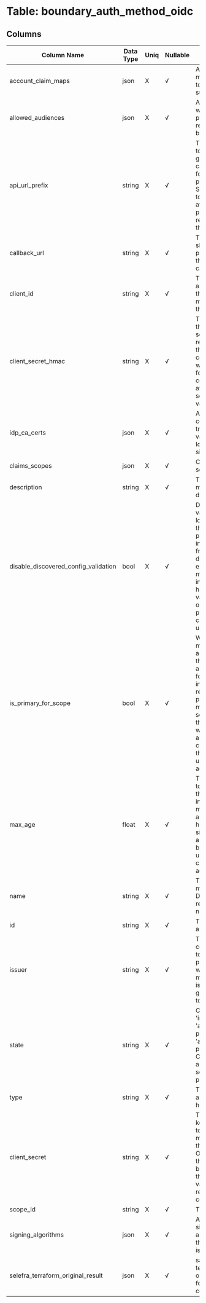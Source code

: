 # Table: boundary_auth_method_oidc

## Columns 

|  Column Name   |  Data Type  | Uniq | Nullable | Description | 
|  ----  | ----  | ----  | ----  | ---- | 
| account_claim_maps | json | X | √ | Account claim maps for the to_claim of sub. | 
| allowed_audiences | json | X | √ | Audiences for which the provider responses will be allowed | 
| api_url_prefix | string | X | √ | The API prefix to use when generating callback URLs for the provider. Should be set to an address at which the provider can reach back to the controller. | 
| callback_url | string | X | √ | The URL that should be provided to the IdP for callbacks. | 
| client_id | string | X | √ | The client ID assigned to this auth method from the provider. | 
| client_secret_hmac | string | X | √ | The HMAC of the client secret returned by the Boundary controller, which is used for comparison after initial setting of the value. | 
| idp_ca_certs | json | X | √ | A list of CA certificates to trust when validating the IdP's token signatures. | 
| claims_scopes | json | X | √ | Claims scopes. | 
| description | string | X | √ | The auth method description. | 
| disable_discovered_config_validation | bool | X | √ | Disables validation logic ensuring that the OIDC provider's information from its discovery endpoint matches the information here. The validation is only performed at create or update time. | 
| is_primary_for_scope | bool | X | √ | When true, makes this auth method the primary auth method for the scope in which it resides. The primary auth method for a scope means the the user will be automatically created when they login using an OIDC account. | 
| max_age | float | X | √ | The max age to provide to the provider, indicating how much time is allowed to have passed since the last authentication before the user is challenged again. | 
| name | string | X | √ | The auth method name. Defaults to the resource name. | 
| id | string | X | √ | The ID of the auth method. | 
| issuer | string | X | √ | The issuer corresponding to the provider, which must match the issuer field in generated tokens. | 
| state | string | X | √ | Can be one of 'inactive', 'active-private', or 'active-public'. Currently automatically set to active-public. | 
| type | string | X | √ | The type of auth method; hardcoded. | 
| client_secret | string | X | √ | The secret key assigned to this auth method from the provider. Once set, only the hash will be kept and the original value can be removed from configuration. | 
| scope_id | string | X | √ | The scope ID. | 
| signing_algorithms | json | X | √ | Allowed signing algorithms for the provider's issued tokens. | 
| selefra_terraform_original_result | json | X | √ | save terraform original result for compatibility | 


